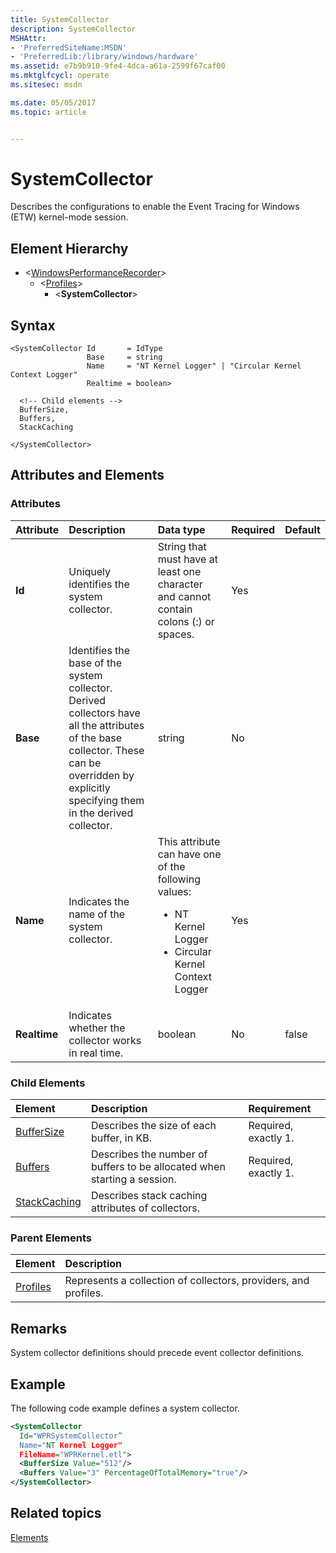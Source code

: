 ```yaml
---
title: SystemCollector
description: SystemCollector
MSHAttr:
- 'PreferredSiteName:MSDN'
- 'PreferredLib:/library/windows/hardware'
ms.assetid: e7b9b910-9fe4-4dca-a61a-2599f67caf00
ms.mktglfcycl: operate
ms.sitesec: msdn

ms.date: 05/05/2017
ms.topic: article


---
```



# SystemCollector

Describes the configurations to enable the Event Tracing for Windows (ETW) kernel-mode session.


## Element Hierarchy

* \<[WindowsPerformanceRecorder](windowsperformancerecorder.md)\>
  * \<[Profiles](profiles.md)\>
    * \<**SystemCollector**\>


## Syntax

```
<SystemCollector Id       = IdType
                 Base     = string
                 Name     = "NT Kernel Logger" | "Circular Kernel Context Logger"
                 Realtime = boolean>

  <!-- Child elements -->
  BufferSize,
  Buffers,
  StackCaching

</SystemCollector>
```


## Attributes and Elements


### Attributes

| Attribute    | Description                                                                                                                                                                                    | Data type                                                                                                                         | Required | Default |
| :----------- | :--------------------------------------------------------------------------------------------------------------------------------------------------------------------------------------------- | :-------------------------------------------------------------------------------------------------------------------------------- | :------- | :------ |
| **Id**       | Uniquely identifies the system collector.                                                                                                                                                      | String that must have at least one character and cannot contain colons (:) or spaces.                                             | Yes      |         |
| **Base**     | Identifies the base of the system collector. Derived collectors have all the attributes of the base collector. These can be overridden by explicitly specifying them in the derived collector. | string                                                                                                                            | No       |         |
| **Name**     | Indicates the name of the system collector.                                                                                                                                                    | This attribute can have one of the following values: <ul> <li>NT Kernel Logger</li> <li>Circular Kernel Context Logger</li> </ul> | Yes      |         |
| **Realtime** | Indicates whether the collector works in real time.                                                                                                                                            | boolean                                                                                                                           | No       | false   |


### Child Elements

| Element                         | Description                                                              | Requirement          |
| :------------------------------ | :----------------------------------------------------------------------- | :------------------- |
| [BufferSize](buffersize.md)     | Describes the size of each buffer, in KB.                                | Required, exactly 1. |
| [Buffers](buffers.md)           | Describes the number of buffers to be allocated when starting a session. | Required, exactly 1. |
| [StackCaching](stackcaching.md) | Describes stack caching attributes of collectors.                        |                      |


### Parent Elements

| Element                 | Description                                                     |
| :---------------------- | :-------------------------------------------------------------- |
| [Profiles](profiles.md) | Represents a collection of collectors, providers, and profiles. |


## Remarks

System collector definitions should precede event collector definitions.


## Example

The following code example defines a system collector.

```xml
<SystemCollector
  Id="WPRSystemCollector”
  Name="NT Kernel Logger"
  FileName="WPRKernel.etl">
  <BufferSize Value="512"/>
  <Buffers Value="3" PercentageOfTotalMemory="true"/>
</SystemCollector>
```


## Related topics

[Elements](elements.md)

